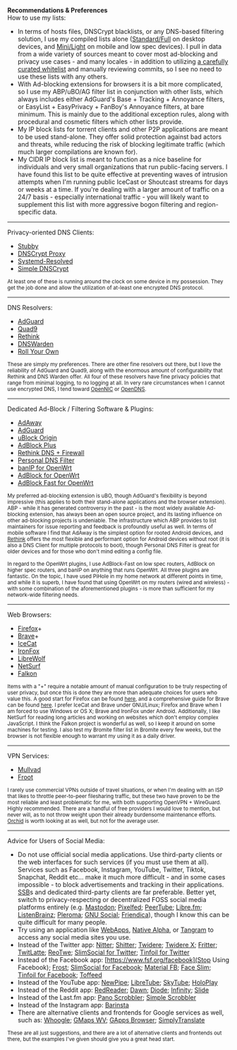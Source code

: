 **Recommendations & Preferences**  
How to use my lists:
- In terms of hosts files, DNSCrypt blacklists, or any DNS-based filtering solution, I use my compiled lists alone ([Standard/Full](https://github.com/bongochong/CombinedPrivacyBlockLists) on desktop devices, and [Mini/Light](https://github.com/bongochong/CombinedPrivacyBlockLists/tree/master/MiniLists) on mobile and low spec devices). I pull in data from a wide variety of sources meant to cover most ad-blocking and privacy use cases - and many locales - in addition to utilizing [a carefully curated whitelist](https://github.com/bongochong/CombinedPrivacyBlockLists/blob/master/NoFormatting/WhitelistedDomains.txt) and manually reviewing commits, so I see no need to use these lists with any others.
- With Ad-blocking extensions for browsers it is a bit more complicated, so I use my ABP/uBO/AG filter list in conjunction with other lists, which always includes either AdGuard's Base + Tracking + Annoyance filters, or EasyList + EasyPrivacy + FanBoy's Annoyance filters, at bare minimum. This is mainly due to the additional exception rules, along with procedural and cosmetic filters which other lists provide.
- My IP block lists for torrent clients and other P2P applications are meant to be used stand-alone. They offer solid protection against bad actors and threats, while reducing the risk of blocking legitimate traffic (which much larger compilations are known for).
- My CIDR IP block list is meant to function as a nice baseline for individuals and very small organizations that run public-facing servers. I have found this list to be quite effective at preventing waves of intrusion attempts when I'm running public IceCast or Shoutcast streams for days or weeks at a time. If you're dealing with a larger amount of traffic on a 24/7 basis - especially international traffic - you will likely want to supplement this list with more aggressive bogon filtering and region-specific data.

---
Privacy-oriented DNS Clients:
- [Stubby](https://dnsprivacy.org/dns_privacy_daemon_-_stubby/)
- [DNSCrypt Proxy](https://github.com/DNSCrypt/dnscrypt-proxy)
- [Systemd-Resolved](https://www.freedesktop.org/software/systemd/man/systemd-resolved.service.html)
- [Simple DNSCrypt](https://simplednscrypt.org/)

<sub>At least one of these is running around the clock on some device in my possession. They get the job done and allow the utilization of at-least one encrypted DNS protocol.</sub>

---
DNS Resolvers:
- [AdGuard](https://adguard-dns.io/en/public-dns.html)
- [Quad9](https://www.quad9.net/service/service-addresses-and-features)
- [Rethink](https://rethinkdns.com/configure)
- [DNSWarden](https://dnswarden.com/customfilter.html)
- [Roll Your Own](https://dnsprivacy.org/running_a_dns_privacy_server/)

<sub>These are simply my preferences. There are other fine resolvers out there, but I love the reliability of AdGuard and Quad9, along with the enormous amount of configurability that Rethink and DNS Warden offer. All four of these resolvers have fine privacy policies that range from minimal logging, to no logging at all. In very rare circumstances when I cannot use encrypted DNS, I tend toward [OpenNIC](https://www.opennic.org/) or [OpenDNS](https://www.opendns.com/).</sub>

---
Dedicated Ad-Block / Filtering Software & Plugins:
- [AdAway](https://adaway.org/)
- [AdGuard](https://adguard.com/en/welcome.html)
- [uBlock Origin](https://github.com/gorhill/uBlock)
- [AdBlock Plus](https://adblockplus.org/)
- [Rethink DNS + Firewall](https://rethinkdns.com/app)
- [Personal DNS Filter](https://github.com/IngoZenz/personaldnsfilter)
- [banIP for OpenWrt](https://github.com/openwrt/packages/tree/master/net/banip)
- [AdBlock for OpenWrt](https://github.com/openwrt/packages/tree/master/net/adblock/files)
- [AdBlock Fast for OpenWrt](https://docs.openwrt.melmac.ca/adblock-fast/)

<sub>My preferred ad-blocking extension is uBO, though AdGuard's flexibility is beyond impressive (this applies to both their stand-alone applications and the browser extension). ABP - while it has generated controversy in the past - is the most widely available Ad-blocking extension, has always been an open source project, and its lasting influence on other ad-blocking projects is undeniable. The infrastructure which ABP provides to list maintainers for issue reporting and feedback is profoundly useful as well. In terms of mobile software I find that AdAway is the simplest option for rooted Android devices, and [Rethink](https://dl.rethinkdns.com/app/45) offers the most flexible and performant option for Android devices without root (it is also a DNS Client for multiple protocols to boot), though Personal DNS Filter is great for older devices and for those who don't mind editing a config file.</sub>


<sub>In regard to the OpenWrt plugins, I use AdBlock-Fast on low spec routers, AdBlock on higher spec routers, and banIP on anything that runs OpenWrt. All three plugins are fantastic. On the topic, I have used PiHole in my home network at different points in time, and while it is superb, I have found that using OpenWrt on my routers (wired and wireless) - with some combination of the aforementioned plugins - is more than sufficient for my network-wide filtering needs.</sub>

---
Web Browsers:
- [Firefox](https://www.mozilla.org/en-US/firefox/releases/)+
- [Brave](https://brave.com/latest/)+
- [IceCat](https://www.gnu.org/software/gnuzilla/)
- [IronFox](https://gitlab.com/ironfox-oss/IronFox)
- [LibreWolf](https://librewolf.net/)
- [NetSurf](https://www.netsurf-browser.org/)
- [Falkon](https://www.falkon.org/)

<sub>Items with a "+" require a notable amount of manual configuration to be truly respecting of user privacy, but once this is done they are more than adequate choices for users who value this. A good start for Firefox can be found [here](https://ffprofile.com/), and a comprehensive guide for Brave can be found [here](https://chef-koch.bearblog.dev/brave-browser-hardening-by-chef-koch/). I prefer IceCat and Brave under GNU/Linux; Firefox and Brave when I am forced to use Windows or OS X; Brave and IronFox under Android. Additionally, I like NetSurf for reading long articles and working on websites which don't employ complex JavaScript. I think the Falkon project is wonderful as well, so I keep it around on some machines for testing. I also test my Bromite filter list in Bromite every few weeks, but the browser is not flexible enough to warrant my using it as a daily driver.</sub>

---
VPN Services:
- [Mullvad](https://mullvad.net/)
- [Froot](https://frootvpn.com/)

<sub>I rarely use commercial VPNs outside of travel situations, or when I'm dealing with an ISP that likes to throttle peer-to-peer filesharing traffic, but these two have proven to be the most reliable and least problematic for me, with both supporting OpenVPN + WireGuard. Highly recommended. There are a handful of free providers I would love to mention, but never will, as to not throw weight upon their already burdensome maintenance efforts. [Orchid](https://www.orchid.com/how-it-works/) is worth looking at as well, but not for the average user.</sub>

---
Advice for Users of Social Media:
- Do not use official social media applications. Use third-party clients or the web interfaces for such services (if you must use them at all). Services such as Facebook, Instagram, YouTube, Twitter, Tiktok, Snapchat, Reddit etc... make it much more difficult - and in some cases impossible - to block advertisements and tracking in their applications. [SSB](https://en.wikipedia.org/wiki/Site-specific_browser)s and dedicated third-party clients are far preferable. Better yet, switch to privacy-respecting or decentralized FOSS social media platforms entirely (e.g. [Mastodon](https://mastodon.social/explore); [Pixelfed](https://pixelfed.org/); [PeerTube](https://joinpeertube.org/); [Libre.fm](https://libre.fm/); [ListenBrainz](https://listenbrainz.org/); [Pleroma](https://pleroma.social/); [GNU Social](https://www.gnusocial.rocks/); [Friendica](https://friendi.ca/)), though I know this can be quite difficult for many people.
- Try using an application like [WebApps](https://f-droid.org/en/packages/com.tobykurien.webapps/), [Native Alpha](https://apt.izzysoft.de/fdroid/index/apk/com.cylonid.nativealpha), or [Tangram](https://apps.gnome.org/app/re.sonny.Tangram/) to access any social media sites you use. 
- Instead of the Twitter app: [Nitter](https://f-droid.org/en/packages/com.plexer0.nitter/); [Shitter](https://apt.izzysoft.de/fdroid/index/apk/org.nuclearfog.twidda); [Twidere](https://f-droid.org/en/packages/org.mariotaku.twidere/); [Twidere X](https://f-droid.org/en/packages/com.twidere.twiderex/); [Fritter](https://f-droid.org/en/packages/com.jonjomckay.fritter/); [TwitLatte](https://f-droid.org/en/packages/com.github.moko256.twitlatte/); [ReoTwe](https://f-droid.org/en/packages/de.digisocken.reotwe/); [SlimSocial for Twitter](https://f-droid.org/en/packages/it.rignanese.leo.slimtwitter/); [Tinfoil for Twitter](https://f-droid.org/en/packages/com.mill_e.twitterwrapper/)
- Instead of the Facebook app: [https://www.fsf.org/facebook](Stop Using Facebook); [Frost](https://f-droid.org/en/packages/com.pitchedapps.frost/); [SlimSocial for Facebook](https://f-droid.org/en/packages/it.rignanese.leo.slimfacebook/); [Material FB](https://f-droid.org/en/packages/me.zeeroooo.materialfb/); [Face Slim](https://f-droid.org/en/packages/org.indywidualni.fblite/); [Tinfoil for Facebook](https://f-droid.org/en/packages/com.danvelazco.fbwrapper/); [Toffeed](https://f-droid.org/en/packages/me.jakelane.wrapperforfacebook/)
- Instead of the YouTube app: [NewPipe](https://f-droid.org/en/packages/org.schabi.newpipe/); [LibreTube](https://f-droid.org/en/packages/com.github.libretube/); [SkyTube](https://f-droid.org/en/packages/free.rm.skytube.oss/); [HoloPlay](https://f-droid.org/en/packages/com.holoplay/)
- Instead of the Reddit app: [RedReader](https://f-droid.org/en/packages/org.quantumbadger.redreader/); [Dawn](https://f-droid.org/en/packages/me.thanel.dank/); [Diode](https://f-droid.org/en/packages/in.shick.diode/); [Infinity](https://f-droid.org/en/packages/ml.docilealligator.infinityforreddit/); [Slide](https://f-droid.org/en/packages/me.ccrama.redditslide/)
- Instead of the Last.fm app: [Pano Scrobbler](https://github.com/kawaiiDango/pScrobbler); [Simple Scrobbler](https://f-droid.org/en/packages/com.adam.aslfms/)
- Instead of the Instagram app: [Barinsta](https://f-droid.org/en/packages/me.austinhuang.instagrabber/)
- There are alternative clients and frontends for Google services as well, such as: [Whoogle](https://github.com/benbusby/whoogle-search); [GMaps WV](https://f-droid.org/en/packages/us.spotco.maps/); [GApps Browser](https://f-droid.org/en/packages/com.tobykurien.google_news/); [SimplyTranslate](https://f-droid.org/en/packages/com.simplytranslate_mobile/)

<sub>These are all just suggestions, and there are a lot of alternative clients and frontends out there, but the examples I've given should give you a great head start.</sub>
